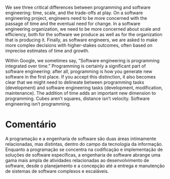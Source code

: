 We see three critical differences between programming and software engineering: time, scale, and the trade-offs at play. On a software engineering project, engineers need to be more concerned with the passage of time and the eventual need for change. In a software engineering organization, we need to be more concerned about scale and efficiency, both for the software we produce as well as for the organization that is producing it. Finally, as software engineers, we are asked to make more complex decisions with higher-stakes outcomes, often based on imprecise estimates of time and growth.


Within Google, we sometimes say, “Software engineering is programming integrated over time.” Programming is certainly a significant part of software engineering: after all, programming is how you generate new software in the first place. If you accept this distinction, it also becomes clear that we might need to delineate between programming tasks (development) and software engineering tasks (development, modification, maintenance). The addition of time adds an important new dimension to programming. Cubes aren’t squares, distance isn’t velocity. Software engineering isn’t programming.

<h1>Comentário</h1>
<p>A programação e a engenharia de software são duas áreas intimamente relacionadas, mas distintas, dentro do campo da tecnologia da informação.
Enquanto a programação se concentra na codificação e implementação de soluções de software específicas, a engenharia de software abrange uma gama mais ampla de atividades relacionadas ao desenvolvimento de software, desde o planejamento e a concepção até a entrega e manutenção de sistemas de software complexos e escaláveis.</p>
